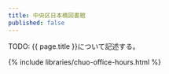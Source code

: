 ```yaml
---
title: 中央区日本橋図書館
published: false
---
```


TODO: {{ page.title }}について記述する。

{% include libraries/chuo-office-hours.html %}
